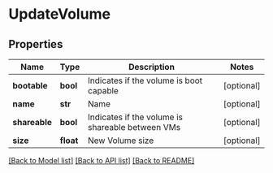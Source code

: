 # UpdateVolume

## Properties
Name | Type | Description | Notes
------------ | ------------- | ------------- | -------------
**bootable** | **bool** | Indicates if the volume is boot capable | [optional] 
**name** | **str** | Name | [optional] 
**shareable** | **bool** | Indicates if the volume is shareable between VMs | [optional] 
**size** | **float** | New Volume size | [optional] 

[[Back to Model list]](../README.md#documentation-for-models) [[Back to API list]](../README.md#documentation-for-api-endpoints) [[Back to README]](../README.md)


